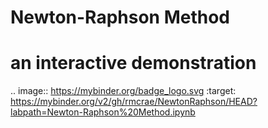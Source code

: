 # Newton-Raphson Method
# an interactive demonstration

.. image:: https://mybinder.org/badge_logo.svg
 :target: https://mybinder.org/v2/gh/rmcrae/NewtonRaphson/HEAD?labpath=Newton-Raphson%20Method.ipynb
